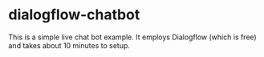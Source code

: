 # dialogflow-chatbot
This is a simple live chat bot example. It employs Dialogflow (which is free) and takes about 10 minutes to setup.
